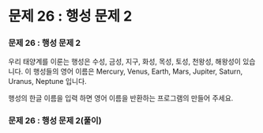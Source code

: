 # 문제 26 : 행성 문제 2

### 문제 26 : 행성 문제 2

우리 태양계를 이룬는 행성은 수성, 금성, 지구, 화성, 목성, 토성, 천왕성, 해왕성이 있습니다. 이 행성들의 영어 이름은 Mercury, Venus, Earth, Mars, Jupiter, Saturn, Uranus, Neptune 입니다.

행성의 한글 이름을 입력 하면 영어 이름을 반환하는 프로그램의 만들어 주세요. 

### 문제 26 : 행성 문제 2\(풀이\) 

